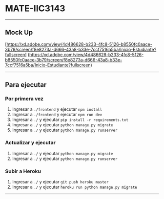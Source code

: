 # MATE-IIC3143

---

## Mock Up

[https://xd.adobe.com/view/4d486628-b233-4fc8-5126-b8550fc0aace-3b79/screen/f8e8273a-d666-43a8-b33e-7ccf7516a5ba/Inicio-Estudiante?fullscreen]
(https://xd.adobe.com/view/4d486628-b233-4fc8-5126-b8550fc0aace-3b79/screen/f8e8273a-d666-43a8-b33e-7ccf7516a5ba/Inicio-Estudiante?fullscreen)

---

## Para ejecutar

### Por primera vez

1. Ingresar a `./frontend` y ejecutar `npm install`
2. Ingresar a `./frontend` y ejecutar `npm run dev`
3. Ingresar a `./` y ejecutar `pip install -r requirements.txt`
4. Ingresar a `./` y ejecutar `python manage.py migrate`
5. Ingresar a `./` y ejecutar `python manage.py runserver`

### Actualizar y ejecutar

1. Ingresar a `./` y ejecutar `python manage.py migrate`
2. Ingresar a `./` y ejecutar `python manage.py runserver`

### Subir a Heroku

1. Ingresar a `./` y ejecutar `git push heroku master`
2. Ingresar a `./` y ejecutar `heroku run python manage.py migrate`

---
